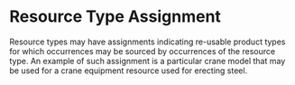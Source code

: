 Resource Type Assignment
========================

Resource types may have assignments indicating re-usable product types for which occurrences may be sourced by occurrences of the resource type. An example of such assignment is a particular crane model that may be used for a crane equipment resource used for erecting steel.
